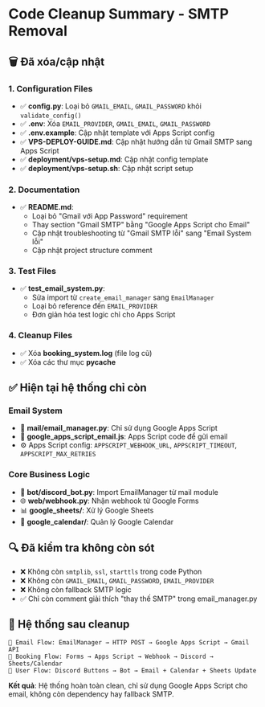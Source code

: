 # Code Cleanup Summary - SMTP Removal

## 🗑️ Đã xóa/cập nhật

### 1. Configuration Files
- ✅ **config.py**: Loại bỏ `GMAIL_EMAIL`, `GMAIL_PASSWORD` khỏi `validate_config()`
- ✅ **.env**: Xóa `EMAIL_PROVIDER`, `GMAIL_EMAIL`, `GMAIL_PASSWORD`  
- ✅ **.env.example**: Cập nhật template với Apps Script config
- ✅ **VPS-DEPLOY-GUIDE.md**: Cập nhật hướng dẫn từ Gmail SMTP sang Apps Script
- ✅ **deployment/vps-setup.md**: Cập nhật config template
- ✅ **deployment/vps-setup.sh**: Cập nhật script setup

### 2. Documentation
- ✅ **README.md**: 
  - Loại bỏ "Gmail với App Password" requirement
  - Thay section "Gmail SMTP" bằng "Google Apps Script cho Email"
  - Cập nhật troubleshooting từ "Gmail SMTP lỗi" sang "Email System lỗi"
  - Cập nhật project structure comment

### 3. Test Files
- ✅ **test_email_system.py**: 
  - Sửa import từ `create_email_manager` sang `EmailManager`
  - Loại bỏ reference đến `EMAIL_PROVIDER`
  - Đơn giản hóa test logic chỉ cho Apps Script

### 4. Cleanup Files
- ✅ Xóa **booking_system.log** (file log cũ)
- ✅ Xóa các thư mục **__pycache__**

## ✅ Hiện tại hệ thống chỉ còn

### Email System
- 📧 **mail/email_manager.py**: Chỉ sử dụng Google Apps Script
- 🔧 **google_apps_script_email.js**: Apps Script code để gửi email
- ⚙️ Apps Script config: `APPSCRIPT_WEBHOOK_URL`, `APPSCRIPT_TIMEOUT`, `APPSCRIPT_MAX_RETRIES`

### Core Business Logic 
- 🤖 **bot/discord_bot.py**: Import EmailManager từ mail module
- 🌐 **web/webhook.py**: Nhận webhook từ Google Forms
- 📊 **google_sheets/**: Xử lý Google Sheets
- 📅 **google_calendar/**: Quản lý Google Calendar

## 🔍 Đã kiểm tra không còn sót

- ❌ Không còn `smtplib`, `ssl`, `starttls` trong code Python
- ❌ Không còn `GMAIL_EMAIL`, `GMAIL_PASSWORD`, `EMAIL_PROVIDER` 
- ❌ Không còn fallback SMTP logic
- ✅ Chỉ còn comment giải thích "thay thế SMTP" trong email_manager.py

## 🚀 Hệ thống sau cleanup

```
📧 Email Flow: EmailManager → HTTP POST → Google Apps Script → Gmail API
🔄 Booking Flow: Forms → Apps Script → Webhook → Discord → Sheets/Calendar  
📱 User Flow: Discord Buttons → Bot → Email + Calendar + Sheets Update
```

**Kết quả**: Hệ thống hoàn toàn clean, chỉ sử dụng Google Apps Script cho email, không còn dependency hay fallback SMTP.
